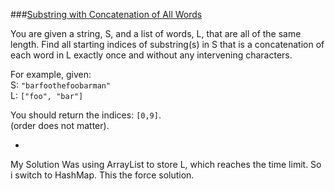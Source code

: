 ###[Substring with Concatenation of All Words](http://leetcode.com/onlinejudge#question_30)

You are given a string, S, and a list of words, L, that are all of the same length. Find all starting indices of substring(s) in S that is a concatenation of each word in L exactly once and without any intervening characters.

For example, given:  
S: `"barfoothefoobarman"`  
L: `["foo", "bar"]`

You should return the indices: `[0,9]`.  
(order does not matter).

-

My Solution Was using ArrayList to store L, which reaches the time limit. So i switch to HashMap. This the force solution.